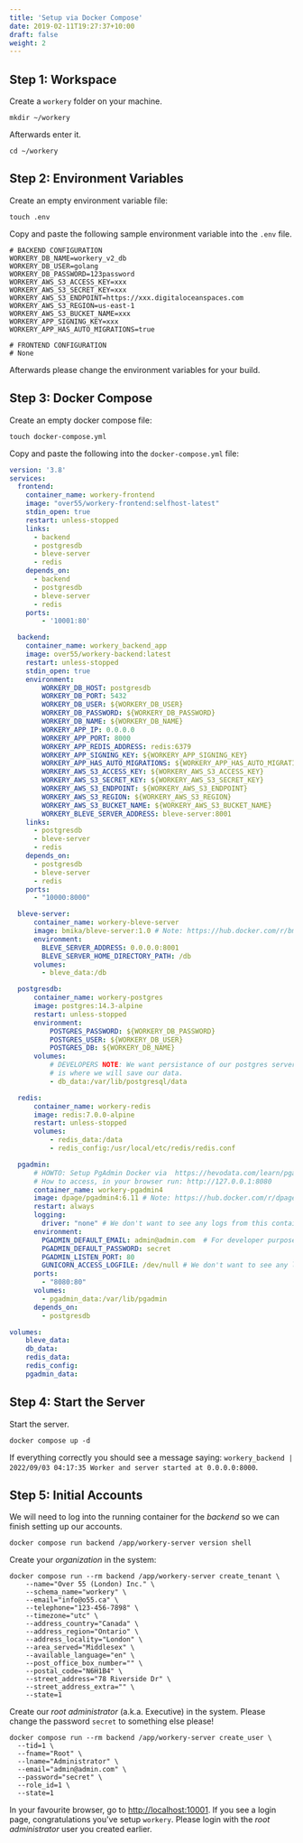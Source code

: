```yaml
---
title: 'Setup via Docker Compose'
date: 2019-02-11T19:27:37+10:00
draft: false
weight: 2
---
```


## Step 1: Workspace

Create a `workery` folder on your machine.

```shell
mkdir ~/workery
```

Afterwards enter it.

```shell
cd ~/workery
```

## Step 2: Environment Variables

Create an empty environment variable file:

```shell
touch .env
```

Copy and paste the following sample environment variable into the `.env` file.

```text
# BACKEND CONFIGURATION
WORKERY_DB_NAME=workery_v2_db
WORKERY_DB_USER=golang
WORKERY_DB_PASSWORD=123password
WORKERY_AWS_S3_ACCESS_KEY=xxx
WORKERY_AWS_S3_SECRET_KEY=xxx
WORKERY_AWS_S3_ENDPOINT=https://xxx.digitaloceanspaces.com
WORKERY_AWS_S3_REGION=us-east-1
WORKERY_AWS_S3_BUCKET_NAME=xxx
WORKERY_APP_SIGNING_KEY=xxx
WORKERY_APP_HAS_AUTO_MIGRATIONS=true

# FRONTEND CONFIGURATION
# None
```

Afterwards please change the environment variables for your build.

## Step 3: Docker Compose

Create an empty docker compose file:

```shell
touch docker-compose.yml
```

Copy and paste the following into the `docker-compose.yml` file:

```yml
version: '3.8'
services:
  frontend:
    container_name: workery-frontend
    image: "over55/workery-frontend:selfhost-latest"
    stdin_open: true
    restart: unless-stopped
    links:
      - backend
      - postgresdb
      - bleve-server
      - redis
    depends_on:
      - backend
      - postgresdb
      - bleve-server
      - redis
    ports:
        - '10001:80'

  backend:
    container_name: workery_backend_app
    image: over55/workery-backend:latest
    restart: unless-stopped
    stdin_open: true
    environment:
        WORKERY_DB_HOST: postgresdb
        WORKERY_DB_PORT: 5432
        WORKERY_DB_USER: ${WORKERY_DB_USER}
        WORKERY_DB_PASSWORD: ${WORKERY_DB_PASSWORD}
        WORKERY_DB_NAME: ${WORKERY_DB_NAME}
        WORKERY_APP_IP: 0.0.0.0
        WORKERY_APP_PORT: 8000
        WORKERY_APP_REDIS_ADDRESS: redis:6379
        WORKERY_APP_SIGNING_KEY: ${WORKERY_APP_SIGNING_KEY}
        WORKERY_APP_HAS_AUTO_MIGRATIONS: ${WORKERY_APP_HAS_AUTO_MIGRATIONS}
        WORKERY_AWS_S3_ACCESS_KEY: ${WORKERY_AWS_S3_ACCESS_KEY}
        WORKERY_AWS_S3_SECRET_KEY: ${WORKERY_AWS_S3_SECRET_KEY}
        WORKERY_AWS_S3_ENDPOINT: ${WORKERY_AWS_S3_ENDPOINT}
        WORKERY_AWS_S3_REGION: ${WORKERY_AWS_S3_REGION}
        WORKERY_AWS_S3_BUCKET_NAME: ${WORKERY_AWS_S3_BUCKET_NAME}
        WORKERY_BLEVE_SERVER_ADDRESS: bleve-server:8001
    links:
      - postgresdb
      - bleve-server
      - redis
    depends_on:
      - postgresdb
      - bleve-server
      - redis
    ports:
      - "10000:8000"

  bleve-server:
      container_name: workery-bleve-server
      image: bmika/bleve-server:1.0 # Note: https://hub.docker.com/r/bmika/bleve-server
      environment:
        BLEVE_SERVER_ADDRESS: 0.0.0.0:8001
        BLEVE_SERVER_HOME_DIRECTORY_PATH: /db
      volumes:
        - bleve_data:/db

  postgresdb:
      container_name: workery-postgres
      image: postgres:14.3-alpine
      restart: unless-stopped
      environment:
          POSTGRES_PASSWORD: ${WORKERY_DB_PASSWORD}
          POSTGRES_USER: ${WORKERY_DB_USER}
          POSTGRES_DB: ${WORKERY_DB_NAME}
      volumes:
          # DEVELOPERS NOTE: We want persistance of our postgres server so here
          # is where we will save our data.
          - db_data:/var/lib/postgresql/data

  redis:
      container_name: workery-redis
      image: redis:7.0.0-alpine
      restart: unless-stopped
      volumes:
          - redis_data:/data
          - redis_config:/usr/local/etc/redis/redis.conf

  pgadmin:
      # HOWTO: Setup PgAdmin Docker via  https://hevodata.com/learn/pgadmin-docker/
      # How to access, in your browser run: http://127.0.0.1:8080
      container_name: workery-pgadmin4
      image: dpage/pgadmin4:6.11 # Note: https://hub.docker.com/r/dpage/pgadmin4
      restart: always
      logging:
        driver: "none" # We don't want to see any logs from this container.
      environment:
        PGADMIN_DEFAULT_EMAIL: admin@admin.com  # For developer purposes, keep it simple b/c it's local on the developers machine.
        PGADMIN_DEFAULT_PASSWORD: secret
        PGADMIN_LISTEN_PORT: 80
        GUNICORN_ACCESS_LOGFILE: /dev/null # We don't want to see any logs from this container.
      ports:
        - "8080:80"
      volumes:
        - pgadmin_data:/var/lib/pgadmin
      depends_on:
        - postgresdb

volumes:
    bleve_data:
    db_data:
    redis_data:
    redis_config:
    pgadmin_data:
```

## Step 4: Start the Server

Start the server.

  ```shell
  docker compose up -d
  ```

If everything correctly you should see a message saying: `workery_backend | 2022/09/03 04:17:35 Worker and server started at 0.0.0.0:8000`.

## Step 5: Initial Accounts
We will need to log into the running container for the *backend* so we can finish setting up our accounts.

```shell
docker compose run backend /app/workery-server version shell
```

Create your *organization* in the system:

```shell
docker compose run --rm backend /app/workery-server create_tenant \
    --name="Over 55 (London) Inc." \
    --schema_name="workery" \
    --email="info@o55.ca" \
    --telephone="123-456-7898" \
    --timezone="utc" \
    --address_country="Canada" \
    --address_region="Ontario" \
    --address_locality="London" \
    --area_served="Middlesex" \
    --available_language="en" \
    --post_office_box_number="" \
    --postal_code="N6H1B4" \
    --street_address="78 Riverside Dr" \
    --street_address_extra="" \
    --state=1
```

Create our *root administrator* (a.k.a. Executive) in the system. Please change the password `secret` to something else please!

```shell
docker compose run --rm backend /app/workery-server create_user \
  --tid=1 \
  --fname="Root" \
  --lname="Administrator" \
  --email="admin@admin.com" \
  --password="secret" \
  --role_id=1 \
  --state=1
```

In your favourite browser, go to [http://localhost:10001](http://localhost:10001). If you see a login page, congratulations you've setup `workery`. Please login with the *root administrator* user you created earlier.
